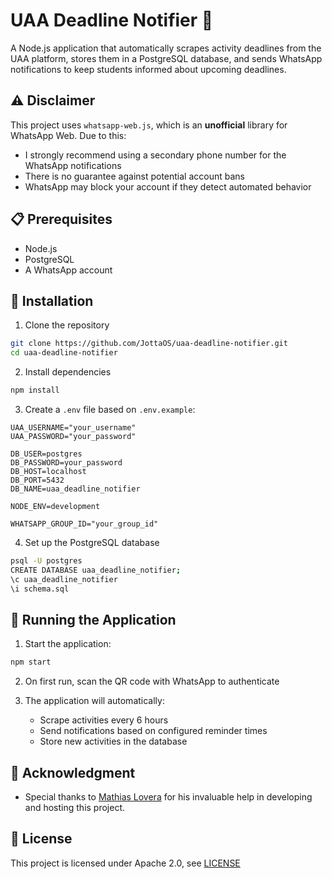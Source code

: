 # UAA Deadline Notifier 📅

A Node.js application that automatically scrapes activity deadlines from the UAA platform, stores them in a PostgreSQL database, and sends WhatsApp notifications to keep students informed about upcoming deadlines.

## ⚠️ Disclaimer

This project uses `whatsapp-web.js`, which is an **unofficial** library for WhatsApp Web. Due to this:

- I strongly recommend using a secondary phone number for the WhatsApp notifications
- There is no guarantee against potential account bans
- WhatsApp may block your account if they detect automated behavior

## 📋 Prerequisites

- Node.js
- PostgreSQL
- A WhatsApp account

## 🔧 Installation

1. Clone the repository

```bash
git clone https://github.com/JottaOS/uaa-deadline-notifier.git
cd uaa-deadline-notifier
```

2. Install dependencies

```bash
npm install
```

3. Create a `.env` file based on `.env.example`:

```env
UAA_USERNAME="your_username"
UAA_PASSWORD="your_password"

DB_USER=postgres
DB_PASSWORD=your_password
DB_HOST=localhost
DB_PORT=5432
DB_NAME=uaa_deadline_notifier

NODE_ENV=development

WHATSAPP_GROUP_ID="your_group_id"
```

4. Set up the PostgreSQL database

```bash
psql -U postgres
CREATE DATABASE uaa_deadline_notifier;
\c uaa_deadline_notifier
\i schema.sql
```

## 🚀 Running the Application

1. Start the application:

```bash
npm start
```

2. On first run, scan the QR code with WhatsApp to authenticate

3. The application will automatically:
   - Scrape activities every 6 hours
   - Send notifications based on configured reminder times
   - Store new activities in the database

## 👥 Acknowledgment

- Special thanks to [Mathias Lovera](https://github.com/lovera00) for his invaluable help in developing and hosting this project.

## 📄 License

This project is licensed under Apache 2.0, see [LICENSE](LICENSE)
